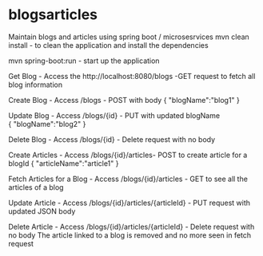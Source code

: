 # blogsarticles
Maintain blogs and articles using spring boot / microsesrvices
mvn clean install - to clean the application and install the dependencies

mvn spring-boot:run - start up the application

Get Blog -
Access the http://localhost:8080/blogs -GET request to fetch all blog information

Create Blog -
Access /blogs - POST with body 
{
"blogName":"blog1"
}

Update Blog -
Access /blogs/{id} - PUT with updated blogName  
{
"blogName":"blog2"
}

Delete Blog -
Access /blogs/{id} - Delete request with no body  


Create Articles -
Access /blogs/{id}/articles- POST to create article for a blogId
{
"articleName":"article1"
}

Fetch Articles for a Blog - 
Access /blogs/{id}/articles - GET to see all the articles of a blog

Update Article -
Access /blogs/{id}/articles/{articleId} - PUT request with updated JSON body

Delete Article -
Access /blogs/{id}/articles/{articleId} - Delete request with no body
The article linked to a blog is removed and no more seen in fetch request
